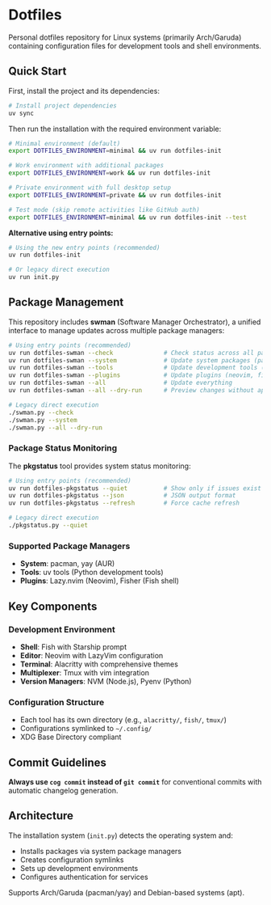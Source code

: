 # Dotfiles

Personal dotfiles repository for Linux systems (primarily Arch/Garuda) containing configuration files for development tools and shell environments.

## Quick Start

First, install the project and its dependencies:

```bash
# Install project dependencies
uv sync
```

Then run the installation with the required environment variable:

```bash
# Minimal environment (default)
export DOTFILES_ENVIRONMENT=minimal && uv run dotfiles-init

# Work environment with additional packages
export DOTFILES_ENVIRONMENT=work && uv run dotfiles-init

# Private environment with full desktop setup
export DOTFILES_ENVIRONMENT=private && uv run dotfiles-init

# Test mode (skip remote activities like GitHub auth)
export DOTFILES_ENVIRONMENT=minimal && uv run dotfiles-init --test
```

**Alternative using entry points:**

```bash
# Using the new entry points (recommended)
uv run dotfiles-init

# Or legacy direct execution
uv run init.py
```

## Package Management

This repository includes **swman** (Software Manager Orchestrator), a unified interface to manage updates across multiple package managers:

```bash
# Using entry points (recommended)
uv run dotfiles-swman --check              # Check status across all package managers
uv run dotfiles-swman --system             # Update system packages (pacman, yay)
uv run dotfiles-swman --tools              # Update development tools (uv tools)
uv run dotfiles-swman --plugins            # Update plugins (neovim, fish shell)
uv run dotfiles-swman --all                # Update everything
uv run dotfiles-swman --all --dry-run      # Preview changes without applying

# Legacy direct execution
./swman.py --check
./swman.py --system
./swman.py --all --dry-run
```

### Package Status Monitoring

The **pkgstatus** tool provides system status monitoring:

```bash
# Using entry points (recommended)
uv run dotfiles-pkgstatus --quiet          # Show only if issues exist
uv run dotfiles-pkgstatus --json           # JSON output format
uv run dotfiles-pkgstatus --refresh        # Force cache refresh

# Legacy direct execution
./pkgstatus.py --quiet
```

### Supported Package Managers

- **System**: pacman, yay (AUR)
- **Tools**: uv tools (Python development tools)
- **Plugins**: Lazy.nvim (Neovim), Fisher (Fish shell)

## Key Components

### Development Environment

- **Shell**: Fish with Starship prompt
- **Editor**: Neovim with LazyVim configuration
- **Terminal**: Alacritty with comprehensive themes
- **Multiplexer**: Tmux with vim integration
- **Version Managers**: NVM (Node.js), Pyenv (Python)

### Configuration Structure

- Each tool has its own directory (e.g., `alacritty/`, `fish/`, `tmux/`)
- Configurations symlinked to `~/.config/`
- XDG Base Directory compliant

## Commit Guidelines

**Always use `cog commit` instead of `git commit`** for conventional commits with automatic changelog generation.

## Architecture

The installation system (`init.py`) detects the operating system and:

- Installs packages via system package managers
- Creates configuration symlinks
- Sets up development environments
- Configures authentication for services

Supports Arch/Garuda (pacman/yay) and Debian-based systems (apt).
